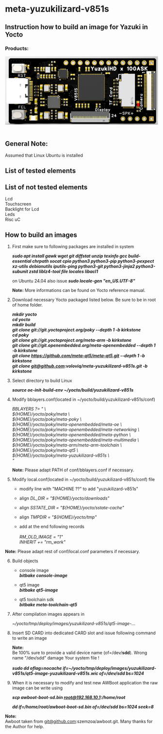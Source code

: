 # meta-yuzukilizard-v851s

## Instruction how to build an image for Yazuki  in Yocto

### Products:

![PCB](yuzukilizard-v851s.png) <br>
<br>

## General Note:
Assumed that Linux Ubuntu is installed

## List of tested elements


## List of not tested elements

Lcd <br>
Touchscreen <br>
Backlight for Lcd <br>
Leds  <br>
Risc uC <br>

## How to build an images

1. First make sure to following packages are installed in system

    ***sudo apt install gawk wget git diffstat unzip texinfo gcc build-essential chrpath socat cpio python3 python3-pip python3-pexpect xz-utils debianutils iputils-ping python3-git python3-jinja2 python3-subunit zstd liblz4-tool file locales libacl1***
    
    on Ubuntu 24.04 also issue
    ***sudo locale-gen "en_US.UTF-8"***

    **Note:**
    More informations can be found on Yocto reference manual.

2. Download necessary Yocto packaged listed below. Be sure to be in root of home folder.

	***mkdir yocto***<br>
	***cd yocto*** <br>
	***mkdir build*** <br>
	***git clone git://git.yoctoproject.org/poky --depth 1 -b kirkstone*** <br>
  ***cd poky*** <br>
  ***git clone git://git.yoctoproject.org/meta-arm -b kirkstone*** <br>
	***git clone git://git.openembedded.org/meta-openembedded --depth 1 -b kirkstone*** <br>
	***git clone https://github.com/meta-qt5/meta-qt5.git --depth 1 -b kirkstone*** <br>
	***git clone git@github.com:voloviq/meta-yuzukilizard-v851s.git -b kirkstone*** <br>

3. Select directory to build Linux

	***source oe-init-build-env ~/yocto/build/yuzukilizard-v851s*** <br>

4. Modify bblayers.conf(located in ~/yocto/build/yuzukilizard-v851s/conf)

    *BBLAYERS ?= " \\\
      ${HOME}/yocto/poky/meta \\\
      ${HOME}/yocto/poky/meta-poky \\\
      ${HOME}/yocto/poky/meta-openembedded/meta-oe \\\
      ${HOME}/yocto/poky/meta-openembedded/meta-networking \\\
      ${HOME}/yocto/poky/meta-openembedded/meta-python \\\
      ${HOME}/yocto/poky/meta-openembedded/meta-multimedia \\\
      ${HOME}/yocto/poky/meta-arm/meta-arm-toolchain \\ \
      ${HOME}/yocto/poky/meta-qt5 \\\
      ${HOME}/yocto/poky/meta-yuzukilizard-v851s \\\
      "*<br>

    **Note:** Please adapt PATH of conf/bblayers.conf if necessary. <br>

5. Modify local.conf(located in ~/yocto/build/yuzukilizard-v851s/conf) file

    - modify line with "MACHINE ??" to add "yuzukilizard-v851s"

    - align *DL_DIR = "${HOME}/yocto/downloads"* <br>

    - align *SSTATE_DIR = "${HOME}/yocto/sstate-cache"* <br>
    
    - align *TMPDIR = "${HOME}/yocto/tmp"* <br>
    
    - add at the end following records <br> <br>
  *RM_OLD_IMAGE = "1"* <br>
	*INHERIT += "rm_work"* <br>

  **Note:** Please adapt rest of conf/local.conf parameters if necessary. <br>

6. Build objects

    - console image <br>
      ***bitbake console-image*** <br>

    - qt5 image <br>
      ***bitbake qt5-image*** <br>

    - qt5 toolchain sdk <br>
      ***bitbake meta-toolchain-qt5*** <br>

7. After compilation images appears in

	*~/yocto/tmp/deploy/images/yuzukilizard-v851s/qt5-image-...* <br>

8. Insert SD CARD into dedicated CARD slot and issue following command to write an image

    **Note:** <br>
    Be 100% sure to provide a valid device name (of=/dev/**sdd**). Wrong name "/dev/sdd" damage Your system file ! <br> <br>
    ***sudo dd oflag=nocache if=~/yocto/tmp/deploy/images/yuzukilizard-v851s/qt5-image-yuzukilizard-v851s.wic of=/dev/sdd bs=1024*** <br>

9. When it is necessary to modify and test new AWBoot application the raw image can be write using

    ***scp awboot-boot-sd.bin root@192.168.10.1:/home/root*** <br>

    ***dd if=/home/root/awboot-boot-sd.bin of=/dev/sdd bs=1024 seek=8*** <br>

**Note:** <br>
Awboot taken from git@github.com:szemzoa/awboot.git. Many thanks for the Author for help. <br>